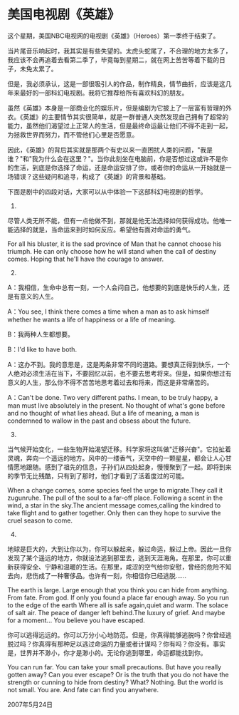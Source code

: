 # 美国电视剧《英雄》

这个星期，美国NBC电视网的电视剧《英雄》（Heroes）第一季终于结束了。

当片尾音乐响起时，我其实是有些失望的。太虎头蛇尾了，不合理的地方太多了，我应该不会再追着去看第二季了，毕竟每到星期二，就在网上苦苦等着下载的日子，未免太累了。

但是，我必须承认，这是一部很吸引人的作品，制作精良，情节曲折，应该是这几年来最好的一部科幻电视剧。我将它推荐给所有喜欢科幻的朋友。

虽然《英雄》本身是一部商业化的娱乐片，但是编剧为它披上了一层富有哲理的外衣。《英雄》的主要情节其实很简单，就是一群普通人突然发现自己拥有了超常的能力，虽然他们渴望过上正常人的生活，但是最终命运最让他们不得不走到一起，为拯救世界而努力，而不管他们心里是否愿意。

因此，《英雄》的背后其实就是那两个有史以来一直困扰人类的问题，"我是谁？"和"我为什么会在这里？"。当你此刻坐在电脑前，你是否想过这或许不是你的生活，到底是你选择了命运，还是命运安排了你，或者你的命运从一开始就是一场错误？这些疑问和追寻，构成了《英雄》的背景和基础。

下面是剧中的四段对话，大家可以从中体验一下这部科幻电视剧的哲学。

1.

尽管人类无所不能，但有一点他做不到，那就是他无法选择如何获得成功。他唯一能选择的就是，当命运来到时如何反应。希望他有面对命运的勇气。

For all his bluster, it is the sad province of Man that he cannot choose his triumph. He can only choose how he will stand when the call of destiny comes. Hoping that he'll have the courage to answer.

2.

A：我相信，生命中总有一刻，一个人会问自己，他想要的到底是快乐的人生，还是有意义的人生。

A：You see, I think there comes a time when a man as to ask himself whether he wants a life of happiness or a life of meaning.

B：我两种人生都想要。

B：I'd like to have both.

A：这办不到。我的意思是，这是两条非常不同的道路。要想真正得到快乐，一个人绝对必须生活在当下，不要回忆以前，也不要去思考将来。但是，如果你想过有意义的人生，那么你不得不苦苦地思考着过去和将来，而这是非常痛苦的。

A：Can't be done. Two very different paths. I mean, to be truly happy, a man must live absolutely in the present. No thought of what's gone before and no thought of what lies ahead. But a life of meaning, a man is condemned to wallow in the past and obsess about the future.

3.

当气候开始变化，一些生物开始渴望迁移。科学家将这叫做"迁移兴奋"。它拉扯着灵魂，奔向一个遥远的地方。风中的一缕香气，天空中的一颗星星，都会让人心甘情愿地跟随。感到了祖先的信息，子孙们从四处起身，慢慢聚到了一起。即将到来的季节无比残酷，只有到了那时，他们才看到了活着度过的可能。

When a change comes, some species feel the urge to migrate.They call it zugunruhe. The pull of the soul to a far-off place. Following a scent in the wind, a star in the sky.The ancient message comes,calling the kindred to take flight and to gather together. Only then can they hope to survive the cruel season to come.

4.

地球是巨大的，大到让你以为，你可以躲起来，躲过命运，躲过上帝。因此一旦你发现了某个遥远的地方，你就设法逃到那里去，逃到天涯海角。在那里，你可以重新获得安全、宁静和温暖的生活。在那里，咸涩的空气给你安慰，曾经的危险不知去向，悲伤成了一种奢侈品。也许有一刻，你相信你已经逃脱......

The earth is large. Large enough that you think you can hide from anything. From fate. From god. If only you found a place far enough away. So you run to the edge of the earth Where all is safe again,quiet and warm. The solace of salt air. The peace of danger left behind.The luxury of grief. And maybe for a moment... You believe you have escaped.

你可以逃得远远的。你可以万分小心地防范。但是，你真得能够逃脱吗？你曾经逃脱过吗？你真得有那种足以逃过命运的力量或者计谋吗？你有吗？你没有。事实是，世界并不渺小，你才是渺小的。无论你逃到哪里，命运都能找到你。

You can run far. You can take your small precautions. But have you really gotten away? Can you ever escape? Or is the truth that you do not have the strength or cunning to hide from destiny? What? Nothing. But the world is not small. You are. And fate can find you anywhere.

2007年5月24日
